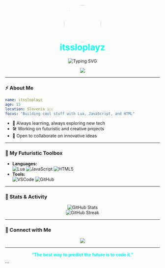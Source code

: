 
<h1 align="center">
  <img src="https://user-images.githubusercontent.com/your-avatar.png" width="120" style="border-radius:50%"/>
  <br/>
  <span style="color:#00fff7;">itssloplayz</span>
</h1>

<p align="center">
  <img src="https://readme-typing-svg.demolab.com?font=Fira+Code&size=25&pause=1000&color=00FFF7&center=true&vCenter=true&width=600&lines=🚀+Coding+the+Future;👾+15y+old+Dev+from+Slovenia;🌌+Lua+%7C+JavaScript+%7C+HTML+Enthusiast" alt="Typing SVG" />
</p>



<p align="center">
  <img src="https://skillicons.dev/icons?i=lua,js,html,css,github" />
</p>

---

### ⚡ About Me

```yaml
name: itssloplayz
age: 15
location: Slovenia 🇸🇮
focus: "Building cool stuff with Lua, JavaScript, and HTML"
```

- 🧠 Always learning, always exploring new tech
- 🛠️ Working on futuristic and creative projects
- 🤝 Open to collaborate on innovative ideas

---

### 🚀 My Futuristic Toolbox

- **Languages:**  
  ![Lua](https://img.shields.io/badge/Lua-2C2D72?style=flat-square&logo=lua&logoColor=white)
  ![JavaScript](https://img.shields.io/badge/JavaScript-F7DF1E?style=flat-square&logo=javascript&logoColor=black)
  ![HTML5](https://img.shields.io/badge/HTML5-E34F26?style=flat-square&logo=html5&logoColor=white)
- **Tools:**  
  ![VSCode](https://img.shields.io/badge/VSCode-007ACC?style=flat-square&logo=visual-studio-code&logoColor=white)
  ![GitHub](https://img.shields.io/badge/GitHub-181717?style=flat-square&logo=github&logoColor=white)

---

### 🌌 Stats & Activity

<p align="center">
  <img src="https://github-readme-stats.vercel.app/api?username=itssloplayz&show_icons=true&theme=tokyonight&hide_border=true" alt="GitHub Stats" />
  <br/>
  <img src="https://github-readme-streak-stats.herokuapp.com/?user=itssloplayz&theme=tokyonight&hide_border=true" alt="GitHub Streak" />
</p>

---

### 📡 Connect with Me

<p align="center">
  <a href="https://github.com/itssloplayz" target="_blank">
    <img src="https://img.shields.io/badge/GitHub-00FFF7?style=for-the-badge&logo=github&logoColor=black" />
  </a>
  <!-- Add more social links if you have them -->
</p>

---

<p align="center" style="color:#00fff7;">
  <b>“The best way to predict the future is to code it.”</b>
</p>
```
